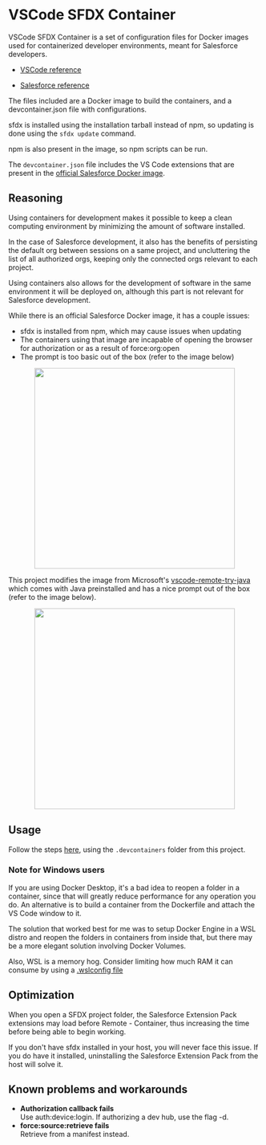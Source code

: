 # VSCode SFDX Container

VSCode SFDX Container is a set of configuration files for Docker images used for containerized developer environments, meant for Salesforce developers.

- [VSCode reference](https://code.visualstudio.com/docs/remote/containers)

- [Salesforce reference](https://developer.salesforce.com/tools/vscode/en/user-guide/remote-development/)

The files included are a Docker image to build the containers, and a devcontainer.json file with configurations.

sfdx is installed using the installation tarball instead of npm, so updating is done using the `sfdx update` command.

npm is also present in the image, so npm scripts can be run.

The `devcontainer.json` file includes the VS Code extensions that are present in the [official Salesforce Docker image](https://hub.docker.com/r/salesforce/salesforcedx).

## Reasoning
Using containers for development makes it possible to keep a clean computing environment by minimizing the amount of software installed.

In the case of Salesforce development, it also has the benefits of persisting the default org between sessions on a same project, and uncluttering the list of all authorized orgs, keeping only the connected orgs relevant to each project.

Using containers also allows for the development of software in the same environment it will be deployed on, although this part is not relevant for Salesforce development.

While there is an official Salesforce Docker image, it has a couple issues:
- sfdx is installed from npm, which may cause issues when updating
- The containers using that image are incapable of opening the browser for authorization or as a result of force:org:open
- The prompt is too basic out of the box (refer to the image below)

<p align="center">
	<img src="https://user-images.githubusercontent.com/66442848/147389982-cb7da232-072f-4772-87d0-0284132b88b3.png" width="400" >
</p>

This project modifies the image from Microsoft's [vscode-remote-try-java](https://github.com/microsoft/vscode-remote-try-java) which comes with Java preinstalled and has a nice prompt out of the box  (refer to the image below).

<p align="center">
    <img src="https://user-images.githubusercontent.com/66442848/147389380-2d4e88bc-70de-4ac1-8de7-01fcef5eb98e.png" width="400" >
</p>


## Usage

Follow the steps [here](https://code.visualstudio.com/docs/remote/containers), using the `.devcontainers` folder from this project.

### Note for Windows users

If you are using Docker Desktop, it's a bad idea to reopen a folder in a container, since that will greatly reduce performance for any operation you do. An alternative is to build a container from the Dockerfile and attach the VS Code window to it.

The solution that worked best for me was to setup Docker Engine in a WSL distro and reopen the folders in containers from inside that, but there may be a more elegant solution involving Docker Volumes.

Also, WSL is a memory hog. Consider limiting how much RAM it can consume by using a [.wslconfig file](https://docs.microsoft.com/en-us/windows/wsl/wsl-config)


## Optimization

When you open a SFDX project folder, the Salesforce Extension Pack extensions may load before Remote - Container, thus increasing the time before being able to begin working.

If you don't have sfdx installed in your host, you will never face this issue. If you do have it installed, uninstalling the Salesforce Extension Pack from the host will solve it.

## Known problems and workarounds

- **Authorization callback fails** <br/>
Use auth:device:login. If authorizing a dev hub, use the flag -d.
- **force:source:retrieve fails** <br />
Retrieve from a manifest instead.

